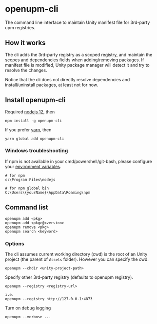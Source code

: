 # openupm-cli

The command line interface to maintain Unity manifest file for 3rd-party upm registries.

## How it works

The cli adds the 3rd-party registry as a scoped registry, and maintain the scopes and dependencies fields when adding/removing packages. If manifest file is modified, Unity package manager will detect it and try to resolve the changes.

Notice that the cli does not directly resolve dependencies and install/uninstall packages, at least not for now.

## Install openupm-cli

Required [nodejs 12](https://nodejs.org/en/download/), then

```
npm install -g openupm-cli
```

If you prefer [yarn](https://yarnpkg.com/), then
```
yarn global add openupm-cli
```

### Windows troubleshooting

If npm is not available in your cmd/powershell/git-bash, please configure your [environment variables](https://stackoverflow.com/questions/27864040/fixing-npm-path-in-windows-8-and-10).

```
# for npm
c:\Program Files\nodejs

# for npm global bin
C:\Users\{yourName}\AppData\Roaming\npm
```

## Command list

```
openupm add <pkg>
openupm add <pkg>@<version>
openupm remove <pkg>
openupm search <keyword>
```

### Options

The cli assumes current working directory (cwd) is the root of an Unity project (the parent of `Assets` folder). However you can specify the cwd.

```
openupm --chdir <unity-project-path>
```

Specify other 3rd-party registry (defaults to openupm registry).

```
openupm --registry <registry-url>

i.e.
openupm --registry http://127.0.0.1:4873
```

Turn on debug logging

```
openupm --verbose ...
```